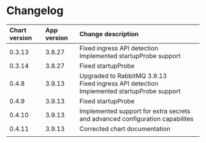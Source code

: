 # Changelog

| Chart version | App version | Change description |
| :------------ | :---------- | :----------------- |
| 0.3.13 | 3.8.27 | Fixed ingress API detection<br>Implemented startupProbe support |
| 0.3.14 | 3.8.27 | Fixed startupProbe |
| 0.4.8 | 3.9.13 | Upgraded to RabbitMQ 3.9.13<br>Fixed ingress API detection<br>Implemented startupProbe support |
| 0.4.9 | 3.9.13 | Fixed startupProbe |
| 0.4.10 | 3.9.13 | Implemented support for extra secrets and advanced configuration capabilites |
| 0.4.11 | 3.9.13 | Corrected chart documentation |
| | | |
